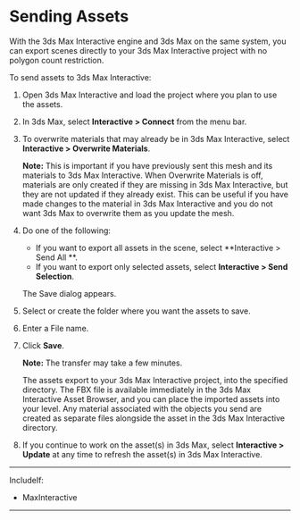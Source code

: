 # Sending Assets

With the 3ds Max Interactive engine and 3ds Max on the same system, you can export scenes directly to your 3ds Max Interactive project with no polygon count restriction.

To send assets to 3ds Max Interactive:

1.  Open 3ds Max Interactive and load the project where you plan to use the assets.
2.  In 3ds Max, select **Interactive > Connect** from the menu bar.
3.  To overwrite materials that may already be in 3ds Max Interactive, select **Interactive > Overwrite Materials**.

	**Note:** This is important if you have previously sent this mesh and its materials to 3ds Max Interactive. When Overwrite Materials is off, materials are only created if they are missing in 3ds Max Interactive, but they are not updated if they already exist. This can be useful if you have made changes to the material in 3ds Max Interactive and you do not want 3ds Max to overwrite them as you update the mesh.

4.  Do one of the following:

    -   If you want to export all assets in the scene, select **Interactive > Send All **.
    -   If you want to export only selected assets, select **Interactive > Send Selection**.

    The Save dialog appears.

5.  Select or create the folder where you want the assets to save.
6.  Enter a File name.
7.  Click **Save**.

	**Note:** The transfer may take a few minutes.

    The assets export to your 3ds Max Interactive project, into the specified directory. The FBX file is available immediately in the 3ds Max Interactive Asset Browser, and you can place the imported assets into your level. Any material associated with the objects you send are created as separate files alongside the asset in the 3ds Max Interactive directory.

8.  If you continue to work on the asset(s) in 3ds Max, select **Interactive > Update** at any time to refresh the asset(s) in 3ds Max Interactive.

---
IncludeIf:
-	MaxInteractive

---

